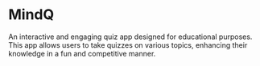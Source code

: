 # MindQ
An interactive and engaging quiz app designed for educational purposes. This app allows users to take quizzes on various topics, enhancing their knowledge in a fun and competitive manner.
